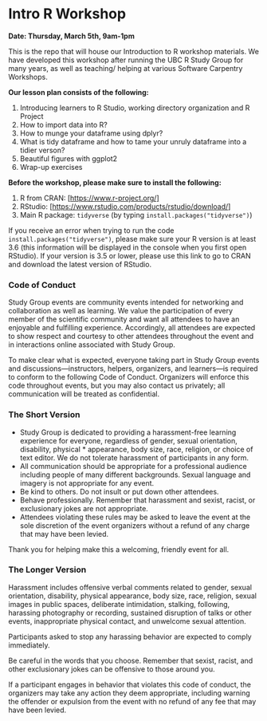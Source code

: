 # Intro R Workshop


**Date: Thursday, March 5th, 9am-1pm**


This is the repo that will house our Introduction to R workshop materials. We have developed this workshop after running the UBC R Study Group for many years, as well as teaching/ helping at various Software Carpentry Workshops.

**Our lesson plan consists of the following:**
1) Introducing learners to R Studio, working directory organization and R Project
2) How to import data into R?
3) How to munge your dataframe using dplyr?
4) What is tidy dataframe and how to tame your unruly dataframe into a tidier verson?
5) Beautiful figures with ggplot2
6) Wrap-up exercises

**Before the workshop, please make sure to install the following:**
1) R from CRAN: [https://www.r-project.org/]
2) RStudio: [https://www.rstudio.com/products/rstudio/download/]
3) Main R package: `tidyverse` (by typing `install.packages("tidyverse")`)

If you receive an error when trying to run the code `install.packages("tidyverse")`, please make sure your R version is at least 3.6 (this information will be displayed in the console when you first open RStudio). If your version is 3.5 or lower, please use this link to go to CRAN and download the latest version of RStudio.


### Code of Conduct

Study Group events are community events intended for networking and collaboration as well as learning. We value the participation of every member of the scientific community and want all attendees to have an enjoyable and fulfilling experience. Accordingly, all attendees are expected to show respect and courtesy to other attendees throughout the event and in interactions online associated with Study Group.

To make clear what is expected, everyone taking part in Study Group events and discussions—instructors, helpers, organizers, and learners—is required to conform to the following Code of Conduct. Organizers will enforce this code throughout events, but you may also contact us privately; all communication will be treated as confidential.

### The Short Version

* Study Group is dedicated to providing a harassment-free learning experience for everyone, regardless of gender, sexual orientation, disability, physical * appearance, body size, race, religion, or choice of text editor. We do not tolerate harassment of participants in any form.
* All communication should be appropriate for a professional audience including people of many different backgrounds. Sexual language and imagery is not appropriate for any event.
* Be kind to others. Do not insult or put down other attendees.
* Behave professionally. Remember that harassment and sexist, racist, or exclusionary jokes are not appropriate.
* Attendees violating these rules may be asked to leave the event at the sole discretion of the event organizers without a refund of any charge that may have been levied.

Thank you for helping make this a welcoming, friendly event for all.

### The Longer Version

Harassment includes offensive verbal comments related to gender, sexual orientation, disability, physical appearance, body size, race, religion, sexual images in public spaces, deliberate intimidation, stalking, following, harassing photography or recording, sustained disruption of talks or other events, inappropriate physical contact, and unwelcome sexual attention.

Participants asked to stop any harassing behavior are expected to comply immediately.

Be careful in the words that you choose. Remember that sexist, racist, and other exclusionary jokes can be offensive to those around you.

If a participant engages in behavior that violates this code of conduct, the organizers may take any action they deem appropriate, including warning the offender or expulsion from the event with no refund of any fee that may have been levied.	